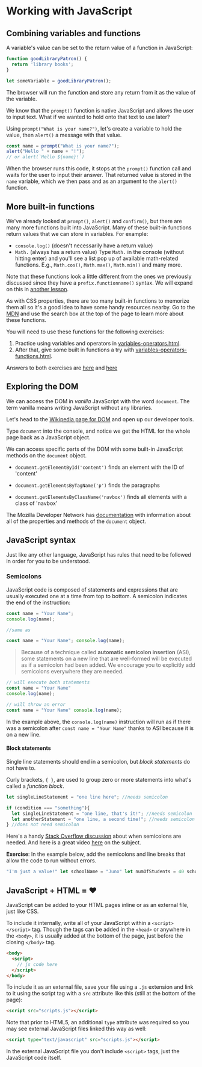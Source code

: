 <!-- Student takeaway: -->
<!--Student will be able to:
- Store a function in a variable
- Know that Math. and console.log exist
- Where to insert semicolons (at the end of an instruction but not after a statement block)
- How to link a script file
- How to write script in an HTML file
 -->

# Working with JavaScript

## Combining variables and functions

A variable's value can be set to the return value of a function in JavaScript:

```js
function goodLibraryPatron() {
  return 'library books';
}

let someVariable = goodLibraryPatron();
```

The browser will run the function and store any return from it as the value of the variable.

We know that the `prompt()` function is native JavaScript and allows the user to input text. What if we wanted to hold onto that text to use later?

Using `prompt("What is your name?")`, let's create a variable to hold the value, then `alert()` a message with that value.

```js
const name = prompt("What is your name?");
alert("Hello " + name + "!");
// or alert(`Hello ${name}!`)
```

When the browser runs this code, it stops at the `prompt()` function call and waits for the user to input their answer. That returned value is stored in the `name` variable, which we then pass and as an argument to the `alert()` function.


## More built-in functions
We've already looked at `prompt()`, `alert()` and `confirm()`, but there are many more functions built into JavaScript. Many of these built-in functions return values that we can store in variables. For example:

* `console.log()` (doesn't necessarily have a return value)
* `Math.` (always has a return value)
Type `Math.` in the console (without hitting enter) and you'll see a list pop up of available math-related functions. E.g., `Math.cos()`, `Math.max()`, `Math.min()` and many more.

Note that these functions look a little different from the ones we previously discussed since they have a `prefix.functionname()` syntax. We will expand on this in [another lesson](https://github.com/HackerYou/bootcamp-notes/blob/master/programming-fundamentals/objects.md).

As with CSS properties, there are too many built-in functions to memorize them all so it's a good idea to have some handy resources nearby. Go to the [MDN](https://developer.mozilla.org/en-US/) and use the search box at the top of the page to learn more about these functions. 

You will need to use these functions for the following exercises:

1. Practice using variables and operators in [variables-operators.html](https://hychalknotes.s3.amazonaws.com/variables-operators.html).
2. After that, give some built in functions a try with [variables-operators-functions.html](https://hychalknotes.s3.amazonaws.com/variables-operators-functions.html).

Answers to both exercises are [here](https://hychalknotes.s3.amazonaws.com/variables-operators-ANSWER.html) and [here](https://hychalknotes.s3.amazonaws.com/variables-operators-functions-ANSWER.html)

## Exploring the DOM

We can access the DOM in _vanilla_ JavaScript with the word `document`. The term vanilla means writing JavaScript without any libraries. 

Let's head to the [Wikipedia page for DOM](https://en.wikipedia.org/wiki/Document_Object_Model) and open up our developer tools.

Type `document` into the console, and notice we get the HTML for the whole page back as a JavaScript object. 

We can access specific parts of the DOM with some built-in JavaScript methods on the `document` object. 

* `document.getElementById('content')` finds an element with the ID of 'content'    

* `document.getElementsByTagName('p')` finds the paragraphs
 
* `document.getElementsByClassName('navbox')` finds all elements with a class of 'navbox'


The Mozilla Developer Network has [documentation](https://developer.mozilla.org/en-US/docs/Web/API/Document) with information about all of the properties and methods of the `document` object.

## JavaScript syntax
Just like any other language, JavaScript has rules that need to be followed in order for you to be understood.

### Semicolons
JavaScript code is composed of statements and expressions that are usually executed one at a time from top to bottom. A semicolon indicates the end of the instruction:

```js
const name = "Your Name";
console.log(name);

//same as

const name = "Your Name"; console.log(name);
```

> Because of a technique called **automatic semicolon insertion** (ASI), some statements on a new line that are well-formed will be executed as if a semicolon had been added. We encourage you to explicitly add semicolons everywhere they are needed.

```js
// will execute both statements
const name = "Your Name" 
console.log(name);

// will throw an error
const name = "Your Name" console.log(name);
```

In the example above, the `console.log(name)` instruction will run as if there was a semicolon after `const name = "Your Name"` thanks to ASI because it is on a new line.

#### Block statements
Single line statements should end in a semicolon, but _block statements_ do not have to. 

Curly brackets, `{ }`, are used to group zero or more statements into what's called a _function block_. 

```js
let singleLineStatement = "one line here"; //needs semicolon

if (condition === "something"){
  let singleLineStatement = "one line, that's it!"; //needs semicolon
  let anotherStatement = "one line, a second time!"; //needs semicolon
} //does not need semicolon
```

Here's a handy [Stack Overflow discussion](http://stackoverflow.com/questions/1834642/best-practice-for-semicolon-after-every-function-in-javascript) about when semicolons are needed. And here is a great video  [here](https://www.youtube.com/watch?v=Qlr-FGbhKaI) on the subject.

**Exercise**: In the example below, add the semicolons and line breaks that allow the code to run without errors.

```js
"I'm just a value!" let schoolName = "Juno" let numOfStudents = 40 schoolName + " has " + numOfStudents + " students." 
```

## JavaScript + HTML = ❤️

JavaScript can be added to your HTML pages inline or as an external file, just like CSS.

To include it internally, write all of your JavaScript within a `<script></script>` tag. Though the tags can be added in the `<head>` or anywhere in the `<body>`, it is usually added at the bottom of the page, just before the closing `</body>` tag.

```html
<body>
  <script>
    // js code here
  </script> 
</body>
```

To include it as an external file, save your file using a `.js` extension and link to it using the script tag with a `src` attribute like this (still at the bottom of the page):

```html
<script src="scripts.js"></script> 
```
	
Note that prior to HTML5, an additional `type` attribute was required so you may see external JavaScript files linked this way as well:

```html
<script type="text/javascript" src="scripts.js"></script> 
```

In the external JavaScript file you don't include `<script>` tags, just the JavaScript code itself.
